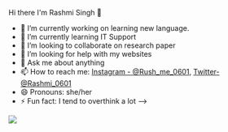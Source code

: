  Hi there I'm Rashmi Singh 👋





- 🔭 I’m currently working on learning new language.
- 🌱 I’m currently learning IT Support
- 👯 I’m looking to collaborate on research paper
- 🤔 I’m looking for help with my websites
- 💬 Ask me about anything
- 📫 How to reach me: [Instagram - @Rush_me_0601](https://www.instagram.com/rush_me_0601/), [Twitter- @Rashmi_0601](https://twitter.com/Rashmi_0601)
- 😄 Pronouns: she/her
- ⚡ Fun fact: I tend to overthink a lot 
-->

<img src = "https://github-readme-stats.vercel.app/api?username=Rashmihere-git&&show_icons=true&title_color=ffffff&icon_color=bb2acf&text_color=daf7dc&bg_color=000000">
